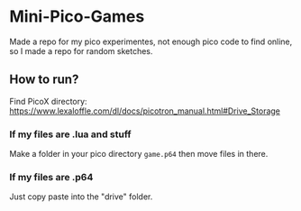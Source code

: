 # Mini-Pico-Games
Made a repo for my pico experimentes, not enough pico code to find online, so I made a repo for random sketches.

## How to run?
Find PicoX directory: https://www.lexaloffle.com/dl/docs/picotron_manual.html#Drive_Storage

### If my files are .lua and stuff
Make a folder in your pico directory `game.p64` then move files in there.


### If my files are .p64
Just copy paste into the "drive" folder.


